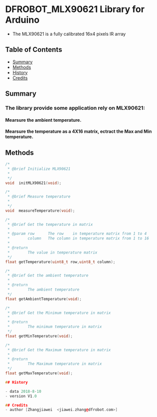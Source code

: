 
# DFROBOT_MLX90621 Library for Arduino
-  The MLX90621 is a fully calibrated 16x4 pixels IR array

## Table of Contents

* [Summary](#summary)
* [Methods](#methods)
* [History](#history)
* [Credits](#credits)
<snippet>
<content>

## Summary
### The library provide some application rely on MLX90621:
####   Mearsure the ambient temperature.
####   Mearsure the temperature as a 4X16 matrix, ectract the Max and Min temperature.

## Methods

```C++
/*
 * @brief Initialize MLX90621
 *
 */
void  initMLX90621(void);

/*
 * @brief Measure temperature
 *
 */
void  measureTemperature(void);

/*
 * @brief Get the temperature in matrix
 *
 * @param row      The row    in temperature matrix from 1 to 4
 *        column   The column in temperature matrix from 1 to 16
 *
 * @return
 *        The value in temperature matrix
 */
float getTemperature(uint8_t row,uint8_t column);

/*
 * @brief Get the ambient temperature
 *
 * @return
 *        The ambient temperature
 */
float getAmbientTemperature(void);

/*
 * @brief Get the Minimum temperature in matrix
 *
 * @return
 *        The minimum temperature in matrix
 */
float getMinTemperature(void);

/*
 * @brief Get the Maximum temperature in matrix
 *
 * @return
 *        The Maximum temperature in matrix
 */
float getMaxTemperature(void);

## History

- data 2018-8-10
- version V1.0

## Credits
- author [Zhangjiawei  <jiawei.zhang@dfrobot.com>]
